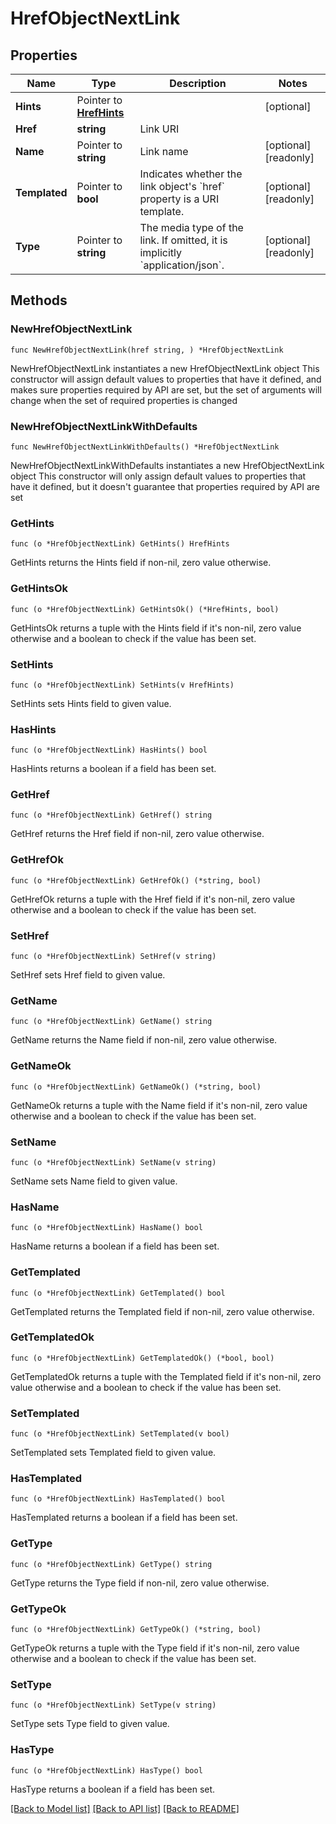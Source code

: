 # HrefObjectNextLink

## Properties

Name | Type | Description | Notes
------------ | ------------- | ------------- | -------------
**Hints** | Pointer to [**HrefHints**](HrefHints.md) |  | [optional] 
**Href** | **string** | Link URI | 
**Name** | Pointer to **string** | Link name | [optional] [readonly] 
**Templated** | Pointer to **bool** | Indicates whether the link object&#39;s &#x60;href&#x60; property is a URI template. | [optional] [readonly] 
**Type** | Pointer to **string** | The media type of the link. If omitted, it is implicitly &#x60;application/json&#x60;. | [optional] [readonly] 

## Methods

### NewHrefObjectNextLink

`func NewHrefObjectNextLink(href string, ) *HrefObjectNextLink`

NewHrefObjectNextLink instantiates a new HrefObjectNextLink object
This constructor will assign default values to properties that have it defined,
and makes sure properties required by API are set, but the set of arguments
will change when the set of required properties is changed

### NewHrefObjectNextLinkWithDefaults

`func NewHrefObjectNextLinkWithDefaults() *HrefObjectNextLink`

NewHrefObjectNextLinkWithDefaults instantiates a new HrefObjectNextLink object
This constructor will only assign default values to properties that have it defined,
but it doesn't guarantee that properties required by API are set

### GetHints

`func (o *HrefObjectNextLink) GetHints() HrefHints`

GetHints returns the Hints field if non-nil, zero value otherwise.

### GetHintsOk

`func (o *HrefObjectNextLink) GetHintsOk() (*HrefHints, bool)`

GetHintsOk returns a tuple with the Hints field if it's non-nil, zero value otherwise
and a boolean to check if the value has been set.

### SetHints

`func (o *HrefObjectNextLink) SetHints(v HrefHints)`

SetHints sets Hints field to given value.

### HasHints

`func (o *HrefObjectNextLink) HasHints() bool`

HasHints returns a boolean if a field has been set.

### GetHref

`func (o *HrefObjectNextLink) GetHref() string`

GetHref returns the Href field if non-nil, zero value otherwise.

### GetHrefOk

`func (o *HrefObjectNextLink) GetHrefOk() (*string, bool)`

GetHrefOk returns a tuple with the Href field if it's non-nil, zero value otherwise
and a boolean to check if the value has been set.

### SetHref

`func (o *HrefObjectNextLink) SetHref(v string)`

SetHref sets Href field to given value.


### GetName

`func (o *HrefObjectNextLink) GetName() string`

GetName returns the Name field if non-nil, zero value otherwise.

### GetNameOk

`func (o *HrefObjectNextLink) GetNameOk() (*string, bool)`

GetNameOk returns a tuple with the Name field if it's non-nil, zero value otherwise
and a boolean to check if the value has been set.

### SetName

`func (o *HrefObjectNextLink) SetName(v string)`

SetName sets Name field to given value.

### HasName

`func (o *HrefObjectNextLink) HasName() bool`

HasName returns a boolean if a field has been set.

### GetTemplated

`func (o *HrefObjectNextLink) GetTemplated() bool`

GetTemplated returns the Templated field if non-nil, zero value otherwise.

### GetTemplatedOk

`func (o *HrefObjectNextLink) GetTemplatedOk() (*bool, bool)`

GetTemplatedOk returns a tuple with the Templated field if it's non-nil, zero value otherwise
and a boolean to check if the value has been set.

### SetTemplated

`func (o *HrefObjectNextLink) SetTemplated(v bool)`

SetTemplated sets Templated field to given value.

### HasTemplated

`func (o *HrefObjectNextLink) HasTemplated() bool`

HasTemplated returns a boolean if a field has been set.

### GetType

`func (o *HrefObjectNextLink) GetType() string`

GetType returns the Type field if non-nil, zero value otherwise.

### GetTypeOk

`func (o *HrefObjectNextLink) GetTypeOk() (*string, bool)`

GetTypeOk returns a tuple with the Type field if it's non-nil, zero value otherwise
and a boolean to check if the value has been set.

### SetType

`func (o *HrefObjectNextLink) SetType(v string)`

SetType sets Type field to given value.

### HasType

`func (o *HrefObjectNextLink) HasType() bool`

HasType returns a boolean if a field has been set.


[[Back to Model list]](../README.md#documentation-for-models) [[Back to API list]](../README.md#documentation-for-api-endpoints) [[Back to README]](../README.md)


